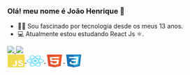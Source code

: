 ### Olá! meu nome é João Henrique 👋


- 👨‍💻 Sou fascinado por tecnologia desde os meus 13 anos.
- 💻 Atualmente estou estudando React Js ⚛️.

 <div style="display: inline">
  <a href="https://github.com/joaohenrique17k">
  <img height="170em" src="https://github-readme-stats.vercel.app/api?username=joaohenrique17k&show_icons=true&theme=dark&include_all_commits=true&count_private=true"/>
  <img height="140em" src="https://github-readme-stats.vercel.app/api/top-langs/?username=joaohenrique17k&layout=compact&langs_count=7&theme=dark"/>
</div>
<div style="display: inline"><br>
  <img align="center" alt="João-Js" height="30" width="40" src="https://raw.githubusercontent.com/devicons/devicon/master/icons/javascript/javascript-plain.svg">
  <img align="center" alt="João-React" height="30" width="40" src="https://raw.githubusercontent.com/devicons/devicon/master/icons/react/react-original.svg">
  <img align="center" alt="João-HTML" height="30" width="40" src="https://raw.githubusercontent.com/devicons/devicon/master/icons/html5/html5-original.svg">
  <img align="center" alt="João-CSS" height="30" width="40" src="https://raw.githubusercontent.com/devicons/devicon/master/icons/css3/css3-original.svg">


</div>

